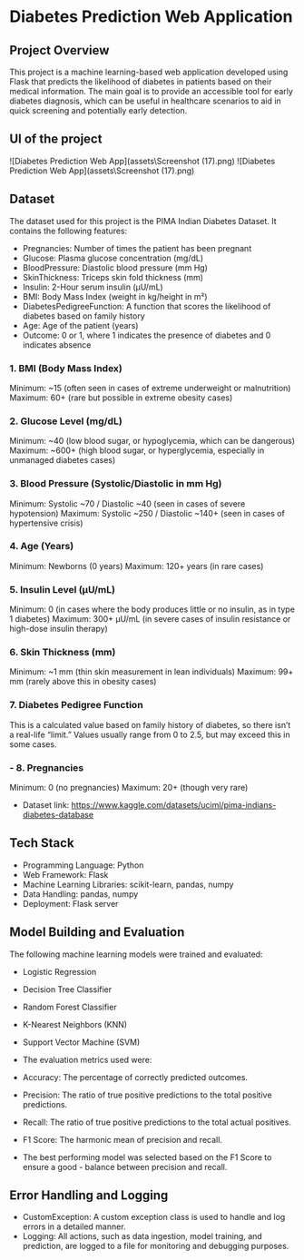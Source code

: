 # Diabetes Prediction Web Application

## Project Overview
This project is a machine learning-based web application developed using Flask that predicts the likelihood of diabetes in patients based on their medical information. The main goal is to provide an accessible tool for early diabetes diagnosis, which can be useful in healthcare scenarios to aid in quick screening and potentially early detection.

## UI of the project
![Diabetes Prediction Web App](assets\Screenshot (17).png)
![Diabetes Prediction Web App](assets\Screenshot (17).png)


## Dataset
The dataset used for this project is the PIMA Indian Diabetes Dataset. It contains the following features:

- Pregnancies: Number of times the patient has been pregnant
- Glucose: Plasma glucose concentration (mg/dL)
- BloodPressure: Diastolic blood pressure (mm Hg)
- SkinThickness: Triceps skin fold thickness (mm)
- Insulin: 2-Hour serum insulin (µU/mL)
- BMI: Body Mass Index (weight in kg/height in m²)
- DiabetesPedigreeFunction: A function that scores the likelihood of diabetes based on family history
- Age: Age of the patient (years)
- Outcome: 0 or 1, where 1 indicates the presence of diabetes and 0 indicates absence


### 1. BMI (Body Mass Index)
Minimum: ~15 (often seen in cases of extreme underweight or malnutrition)
Maximum: 60+ (rare but possible in extreme obesity cases)

### 2. Glucose Level (mg/dL)
Minimum: ~40 (low blood sugar, or hypoglycemia, which can be dangerous)
Maximum: ~600+ (high blood sugar, or hyperglycemia, especially in unmanaged diabetes cases)

### 3. Blood Pressure (Systolic/Diastolic in mm Hg)
Minimum: Systolic ~70 / Diastolic ~40 (seen in cases of severe hypotension)
Maximum: Systolic ~250 / Diastolic ~140+ (seen in cases of hypertensive crisis)

### 4. Age (Years)
Minimum: Newborns (0 years)
Maximum: 120+ years (in rare cases)

### 5. Insulin Level (µU/mL)
Minimum: 0 (in cases where the body produces little or no insulin, as in type 1 diabetes)
Maximum: 300+ µU/mL (in severe cases of insulin resistance or high-dose insulin therapy)

### 6. Skin Thickness (mm)
Minimum: ~1 mm (thin skin measurement in lean individuals)
Maximum: 99+ mm (rarely above this in obesity cases)

### 7. Diabetes Pedigree Function
This is a calculated value based on family history of diabetes, so there isn’t a real-life “limit.” Values usually range from 0 to 2.5, but may exceed this in some cases.

### - 8. Pregnancies
Minimum: 0 (no pregnancies)
Maximum: 20+ (though very rare)

- Dataset link: https://www.kaggle.com/datasets/uciml/pima-indians-diabetes-database

## Tech Stack
- Programming Language: Python
- Web Framework: Flask
- Machine Learning Libraries: scikit-learn, pandas, numpy
- Data Handling: pandas, numpy
- Deployment: Flask server

## Model Building and Evaluation
The following machine learning models were trained and evaluated:

- Logistic Regression
- Decision Tree Classifier
- Random Forest Classifier
- K-Nearest Neighbors (KNN)
- Support Vector Machine (SVM)
- The evaluation metrics used were:

- Accuracy: The percentage of correctly predicted outcomes.
- Precision: The ratio of true positive predictions to the total positive predictions.
- Recall: The ratio of true positive predictions to the total actual positives.
- F1 Score: The harmonic mean of precision and recall.
- The best performing model was selected based on the F1 Score to ensure a good - balance between precision and recall.


## Error Handling and Logging
- CustomException: A custom exception class is used to handle and log errors in a detailed manner.
- Logging: All actions, such as data ingestion, model training, and prediction, are logged to a file for monitoring and debugging purposes.
